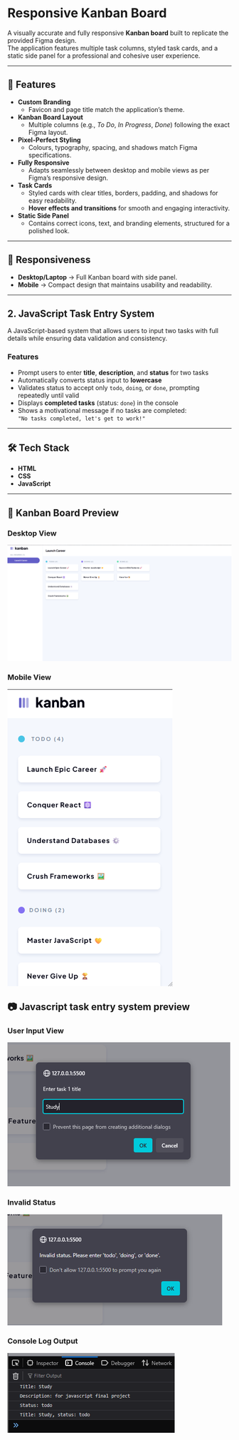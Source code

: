 # Responsive Kanban Board

A visually accurate and fully responsive **Kanban board** built to replicate the provided Figma design.  
The application features multiple task columns, styled task cards, and a static side panel for a professional and cohesive user experience.

---

## 🚀 Features

- **Custom Branding**
  - Favicon and page title match the application’s theme.
- **Kanban Board Layout**
  - Multiple columns (e.g., *To Do*, *In Progress*, *Done*) following the exact Figma layout.
- **Pixel-Perfect Styling**
  - Colours, typography, spacing, and shadows match Figma specifications.
- **Fully Responsive**
  - Adapts seamlessly between desktop and mobile views as per Figma’s responsive design.
- **Task Cards**
  - Styled cards with clear titles, borders, padding, and shadows for easy readability.  
  - **Hover effects and transitions** for smooth and engaging interactivity.
- **Static Side Panel**
  - Contains correct icons, text, and branding elements, structured for a polished look.

---

## 📱 Responsiveness

- **Desktop/Laptop** → Full Kanban board with side panel.
- **Mobile** → Compact design that maintains usability and readability.

---

## 2. JavaScript Task Entry System

A JavaScript-based system that allows users to input two tasks with full details while ensuring data validation and consistency.

### Features
- Prompt users to enter **title**, **description**, and **status** for two tasks
- Automatically converts status input to **lowercase**
- Validates status to accept only `todo`, `doing`, or `done`, prompting repeatedly until valid
- Displays **completed tasks** (status: `done`) in the console
- Shows a motivational message if no tasks are completed:  
  `"No tasks completed, let's get to work!"`  

---

## 🛠️ Tech Stack

- **HTML**  
- **CSS** 
- **JavaScript**  

---

## 📸 Kanban Board Preview

### Desktop View
![Desktop Preview](./assets/desktop.png)

### Mobile View
![Mobile Preview](./assets/mobile.png)

## 📷 Javascript task entry system preview  

### User Input View  
![User Input](./assets/user-input.png)

### Invalid Status  
![Invalid Status](./assets/invalid-input-error.png)

### Console Log Output  
![Console Log Output](./assets/output.png)

